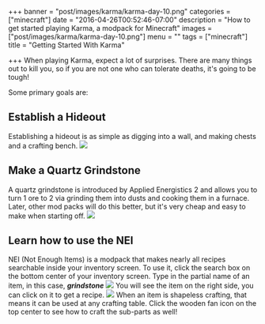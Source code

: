 +++
banner = "post/images/karma/karma-day-10.png"
categories = ["minecraft"]
date = "2016-04-26T00:52:46-07:00"
description = "How to get started playing Karma, a modpack for Minecraft"
images = ["post/images/karma/karma-day-10.png"]
menu = ""
tags = ["minecraft"]
title = "Getting Started With Karma"

+++
When playing Karma, expect a lot of surprises. There are many things out to kill you, so if you are not one who can tolerate deaths, it's going to be tough!
<!--more-->

Some primary goals are:

## Establish a Hideout

Establishing a hideout is as simple as digging into a wall, and making chests and a crafting bench.
<img src="post/images/karma/karma-chest.png">

## Make a Quartz Grindstone

A quartz grindstone is introduced by Applied Energistics 2 and allows you to turn 1 ore to 2 via grinding them into dusts and cooking them in a furnace. Later, other mod packs will do this better, but it's very cheap and easy to make when starting off.
<img src="post/images/karma/grindstone.png">


## Learn how to use the NEI

NEI (Not Enough Items) is a modpack that makes nearly all recipes searchable inside your inventory screen.
To use it, click the search box on the bottom center of your inventory screen.
Type in the partial name of an item, in this case, ***grindstone***
<img src="post/images/karma/nei.png">
You will see the item on the right side, you can click on it to get a recipe.
<img src="post/images/karma/recipe.png">
When an item is shapeless crafting, that means it can be used at any crafting table. Click the wooden fan icon on the top center to see how to craft the sub-parts as well!